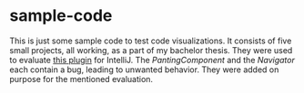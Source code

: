 # sample-code
This is just some sample code to test code visualizations.
It consists of five small projects, all working, as a part of my bachelor thesis.
They were used to evaluate [this plugin](https://github.com/Jack119911/code-timeline) for IntelliJ.
The *PantingComponent* and the *Navigator* each contain a bug, leading to unwanted behavior.
They were added on purpose for the mentioned evaluation.

